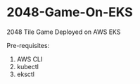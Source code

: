 # 2048-Game-On-EKS
2048 Tile Game Deployed on AWS EKS 


Pre-requisites: 

1. AWS CLI 
2. kubectl 
3. eksctl 

